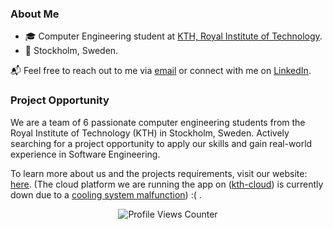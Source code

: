 <!--| GitHub Stats | Top Languages | GitHub Streak |
|--------------|---------------|---------------|
| ![GitHub Stats](https://github-readme-stats.vercel.app/api?username=Phillezi&show_icons=true&theme=dark) | ![Top Languages](https://github-readme-stats.vercel.app/api/top-langs/?username=Phillezi&layout=compact&theme=dark) | ![GitHub Streak](https://github-readme-streak-stats.herokuapp.com/?user=Phillezi&theme=dark) |
-->
### About Me
- 🎓 Computer Engineering student at [KTH, Royal Institute of Technology](https://www.kth.se/en).
- 📍 Stockholm, Sweden.

📬 Feel free to reach out to me via [email](mailto:philip.zingmark@gmail.com) or connect with me on [LinkedIn](https://www.linkedin.com/in/philip-zingmark/).

### Project Opportunity
We are a team of 6 passionate computer engineering students from the Royal Institute of Technology (KTH) in Stockholm, Sweden. Actively searching for a project opportunity to apply our skills and gain real-world experience in Software Engineering.

To learn more about us and the projects requirements, visit our website: [here](https://kittenfork.com). (The cloud platform we are running the app on ([kth-cloud](https://github.com/kthcloud)) is currently down due to a [cooling system malfunction](https://mastodon.social/@kthcloud/112036580402773887)) :( .

<p align="center">
  <img src="https://komarev.com/ghpvc/?username=Phillezi" alt="Profile Views Counter">
</p>
